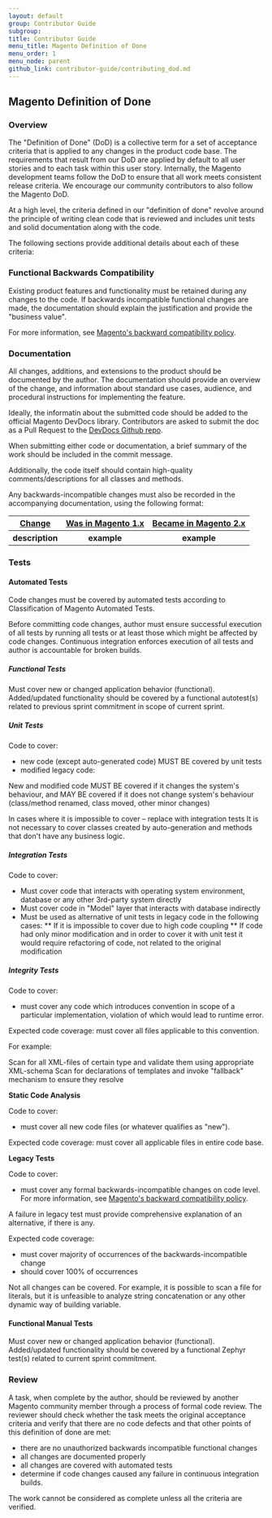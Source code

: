 ```yaml
---
layout: default
group: Contributor Guide
subgroup: 
title: Contributor Guide
menu_title: Magento Definition of Done
menu_order: 1
menu_node: parent
github_link: contributor-guide/contributing_dod.md
---
```


<!-- This topic is referred to from Magento 2 code! Don't change the URL without informing engineering! -->
<!-- Referring file: contributing.md owned by core -->


<h2 id="dod">Magento Definition of Done</h2>

<h3>Overview</h3>

The "Definition of Done" (DoD) is a collective term for a set of acceptance criteria that is applied to any changes in the product code base. The requirements that result from our DoD are applied by default to all user stories and to each task within this user story.  Internally, the Magento development teams follow the DoD to ensure that all work meets consistent release criteria. We encourage our community contributors to also follow the Magento DoD.

At a high level, the criteria defined in our "definition of done" revolve around the principle of writing clean code that is reviewed and includes unit tests and solid documentation along with the code.

The following sections provide additional details about each of these criteria: 

<h3>Functional Backwards Compatibility</h3>

Existing product features and functionality must be retained during any changes to the code. If backwards incompatible functional changes are made, the documentation should explain the justification and provide the "business value". 

For more information, see <a href="{{ site.gdeurl }}architecture/backward-compatibility.html">Magento's backward compatibility policy</a>.

<h3>Documentation</h3>

All changes, additions, and extensions to the product should be documented by the author. The documentation should provide an overview of the change, and information about standard use cases, audience, and procedural instructions for implementing the feature.

Ideally, the informatin about the submitted code should be added to the official Magento DevDocs library. Contributors are asked to submit the doc as a Pull Request to the <a href="https://github.com/magento/devdocs" target="_blank">DevDocs Github repo</a>. 

When submitting either code or documentation, a brief summary of the work should be included in the commit message. 

Additionally, the code itself should contain high-quality comments/descriptions for all classes and methods.

Any backwards-incompatible changes must also be recorded in the accompanying documentation, using the following format:
		
<table>
<tr>
<th><u>Change</u></th>
<th><u>Was in Magento 1.x</u></th>	
<th><u>Became in Magento 2.x</u></th>
</tr>
<tr>
<th>description</th>
<th>example</th>	
<th>example</th>
</tr>
</table>



<h3>Tests</h3>

<h4>Automated Tests</h4>

Code changes must be covered by automated tests according to Classification of Magento Automated Tests.

Before committing code changes, author must ensure successful execution of all tests by running all tests or at least those which might be affected by code changes. Continuous integration enforces execution of all tests and author is accountable for broken builds.

<h5>Functional Tests</h5>
Must cover new or changed application behavior (functional).
Added/updated functionality should be covered by a functional autotest(s) related to previous sprint commitment in scope of current sprint.

<h5>Unit Tests</h5>

Code to cover:

* new code (except auto-generated code) MUST BE covered by unit tests
* modified legacy code:

New and modified code MUST BE covered if it changes the system's behaviour, and MAY BE covered if it does not change system's behaviour (class/method renamed, class moved, other minor changes)

In cases where it is impossible to cover – replace with integration tests
It is not necessary to cover classes created by auto-generation and methods that don't have any business logic.

<h5>Integration Tests</h5>

Code to cover:

* Must cover code that interacts with operating system environment, database or any other 3rd-party system directly
* Must cover code in "Model" layer that interacts with database indirectly
* Must be used as alternative of unit tests in legacy code in the following cases:
** If it is impossible to cover due to high code coupling
** If code had only minor modification and in order to cover it with unit test it would require refactoring of code, not related to the original modification

<h5>Integrity Tests</h5>

Code to cover: 

* must cover any code which introduces convention in scope of a particular implementation, violation of which would lead to runtime error.

Expected code coverage: must cover all files applicable to this convention.

For example:

Scan for all XML-files of certain type and validate them using appropriate XML-schema
Scan for declarations of templates and invoke "fallback" mechanism to ensure they resolve

**Static Code Analysis**

Code to cover: 
* must cover all new code files (or whatever qualifies as "new").

Expected code coverage: must cover all applicable files in entire code base.

**Legacy Tests**

Code to cover: 

* must cover any formal backwards-incompatible changes on code level. For more information, see 
<a href="{{ site.gdeurl }}architecture/backward-compatibility.html">Magento's backward compatibility policy</a>.

A failure in legacy test must provide comprehensive explanation of an alternative, if there is any.

Expected code coverage:

* must cover majority of occurrences of the backwards-incompatible change
* should cover 100% of occurrences

Not all changes can be covered. For example, it is possible to scan a file for literals, but it is unfeasible to analyze string concatenation or any other dynamic way of building variable.

<h4>Functional Manual Tests</h4>
Must cover new or changed application behavior (functional).
Added/updated functionality should be covered by a functional Zephyr test(s) related to current sprint commitment.

<h3>Review</h3>
A task, when complete by the author, should be reviewed by another Magento community member through a process of formal code review. The reviewer should check whether the task meets the original acceptance criteria and verify that there are no code defects and that other points of this definition of done are met:

* there are no unauthorized backwards incompatible functional changes 
* all changes are documented properly 
* all changes are covered with automated tests
* determine if code changes caused any failure in continuous integration builds.

The work cannot be considered as complete unless all the criteria are verified.
